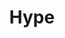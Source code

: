 ---
title: Hype
intro: Create HTML5 animations and interactive web content.
linkurl: https://tumult.com/hype/
category:
- Animation
logo: hype.png
---